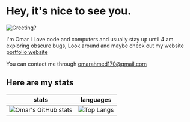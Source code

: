 # Hey, it's nice to see you.
![Greeting?](https://media.giphy.com/media/1kJxyyCq9ZHXX0GM3a/giphy.gif)

I'm Omar I Love code and computers and usually stay up until 4 am exploring obscure bugs, Look around and maybe check out my website [portfolio website](https://codebyomar.tk) 

You can contact me through omarahmed170@gmail.com
## Here are my stats



stats             |  languages
:-------------------------:|:-------------------------:
![Omar's GitHub stats](https://github-readme-stats.vercel.app/api?username=OmarAhmed-A&show_icons=true&theme=nightowl)  |  ![Top Langs](https://github-readme-stats.vercel.app/api/top-langs/?username=OmarAhmed-A&layout=compact&langs_count=15&exclude_repo=PortfolioWebsite&hide=html,ejs,shell,cmake,swift,ruby,batchfile,css,jupyter%20notebook,objective-c)
